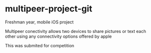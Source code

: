 # multipeer-project-git
Freshman year, mobile iOS project

Multipeer conectivity allows two devices to share pictures or text each other using any connectivity options offered by apple

This was submited for competition 
